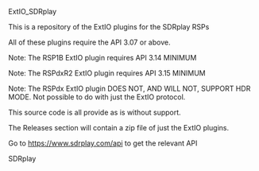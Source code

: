 ExtIO_SDRplay

This is a repository of the ExtIO plugins for the SDRplay RSPs

All of these plugins require the API 3.07 or above.

Note: The RSP1B ExtIO plugin requires API 3.14 MINIMUM

Note: The RSPdxR2 ExtIO plugin requires API 3.15 MINIMUM

Note: The RSPdx ExtIO plugin DOES NOT, AND WILL NOT, SUPPORT HDR MODE. Not possible to do with just the ExtIO protocol.

This source code is all provide as is without support.

The Releases section will contain a zip file of just the ExtIO plugins.

Go to https://www.sdrplay.com/api to get the relevant API

SDRplay
